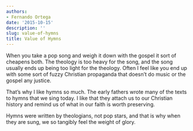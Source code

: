 ```yaml
---
authors:
- Fernando Ortega
date: '2015-10-15'
description: ''
slug: value-of-hymns
title: Value of Hymns
---
```

When you take a pop song and weigh it down with the gospel it sort of cheapens both. The theology is too heavy for the song, and the song usually ends up being too light for the theology. Often I feel like you end up with some sort of fuzzy Christian propaganda that doesn’t do music or the gospel any justice.

That’s why I like hymns so much. The early fathers wrote many of the texts to hymns that we sing today. I like that they attach us to our Christian history and remind us of what in our faith is worth preserving.

Hymns were written by theologians, not pop stars, and that is why when they are sung, we so tangibly feel the weight of glory.



